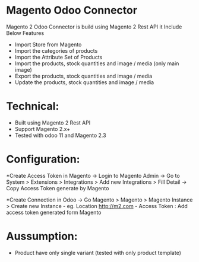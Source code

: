 
Magento Odoo Connector
======================

Magento 2 Odoo Connector is build using Magento 2 Rest API it Include Below Features

* Import Store from Magento
* Import the categories of products
* Import the Attribute Set of Products
* Import the products, stock quantities and image / media (only main image)
* Export the products, stock quantities and image / media
* Update the products, stock quantities and image / media


Technical:
==========

* Built using Magento 2 Rest API
* Support Magento 2.x+
* Tested with odoo 11 and Magento 2.3

Configuration:
==============
*Create Access Token in Magento
    -> Login to Magento Admin
    -> Go to System > Extensions > Integrations > Add new Integrations > Fill Detail
    -> Copy Access Token generate by Magento

*Create Connection in Odoo
    -> Go Magento > Magento > Magento Instance > Create new Instance
        - eg. Location http://m2.com
        - Access Token : Add access token generated form Magento

Aussumption:
============

* Product have only single variant (tested with only product template)
